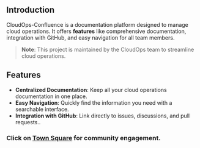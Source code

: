 
## Introduction

CloudOps-Confluence is a documentation platform designed to manage cloud operations. It offers **features** like comprehensive documentation, integration with GitHub, and easy navigation for all team members.

> **Note**: This project is maintained by the CloudOps team to streamline cloud operations.

## Features

- **Centralized Documentation**: Keep all your cloud operations documentation in one place.
- **Easy Navigation**: Quickly find the information you need with a searchable interface.
- **Integration with GitHub**: Link directly to issues, discussions, and pull requests..

### Click on [Town Square](https://github.com/vchinnap/CloudOps-Confluence/discussions) for community engagement.
